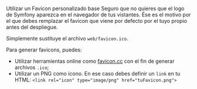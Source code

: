 Utilizar un Favicon personalizado
base
Seguro que no quieres que el logo de Symfony aparezca en el navegador de tus vistantes. Ése es el motivo por el que debes remplazar el favicon que viene por defecto por el tuyo propio antes del despliegue.

Simplemente sustituye el archivo `web/favicon.ico`.

Para generar favicons, puedes:

* Utilizar herramientas online como [favicon.cc](http://www.favicon.cc) con el fin de generar archivos `.ico`;
* Utilizar un PNG como icono. En ese caso debes definir un `link` en tu HTML: `<link rel="icon" type="image/png" href="tuFavicon.png">`
